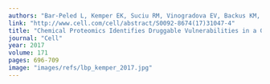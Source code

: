 ```yaml
---
authors: "Bar-Peled L, Kemper EK, Suciu RM, Vinogradova EV, Backus KM, Horning BD, Paul TA, Ichu TA, Svensson RU, Olucha J, Chang MW, Kok BP, Zhu Z, Ihle NT, Dix MM, Jiang P, Hayward MM, Saez E, Shaw RJ, Cravatt BF"
link: "http://www.cell.com/cell/abstract/S0092-8674(17)31047-4"
title: "Chemical Proteomics Identifies Druggable Vulnerabilities in a Genetically Defined Cancer"
journal: "Cell"
year: 2017
volume: 171
pages: 696-709
image: "images/refs/lbp_kemper_2017.jpg"
---
```


